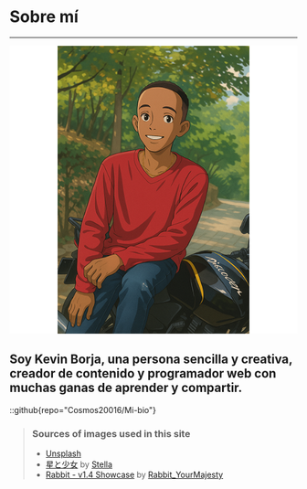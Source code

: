# Sobre mí
---
<p align="center">
  <img src="./midibujo.png" alt="Mi dibujo" />
</p>

Soy Kevin Borja, una persona sencilla y creativa, creador de contenido y programador web con muchas ganas de aprender y compartir.
---

::github{repo="Cosmos20016/Mi-bio"}

> ### Sources of images used in this site
> - [Unsplash](https://unsplash.com/)
> - [星と少女](https://www.pixiv.net/artworks/108916539) by [Stella](https://www.pixiv.net/users/93273965)
> - [Rabbit - v1.4 Showcase](https://civitai.com/posts/586908) by [Rabbit_YourMajesty](https://civitai.com/user/Rabbit_YourMajesty)
